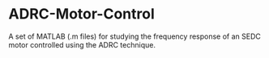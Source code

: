 # ADRC-Motor-Control
A set of MATLAB (.m files) for studying the frequency response of an SEDC motor controlled using the ADRC technique.
